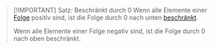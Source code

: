 > [!IMPORTANT] Satz: Beschränkt durch $0$
> Wenn alle Elemente einer [Folge](../Folge.md) positiv sind, ist die Folge durch $0$ nach unten [beschränkt](Beschränktheit%20reeller%20Folgen.md).
> 
> Wenn alle Elemente einer Folge negativ sind, ist die Folge durch $0$ nach oben beschränkt.